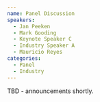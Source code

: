 ```yaml
---
name: Panel Discussion
speakers:
  - Jan Peeken
  - Mark Gooding
  - Keynote Speaker C
  - Industry Speaker A
  - Mauricio Reyes
categories:
  - Panel
  - Industry
---
```


TBD - announcements shortly.